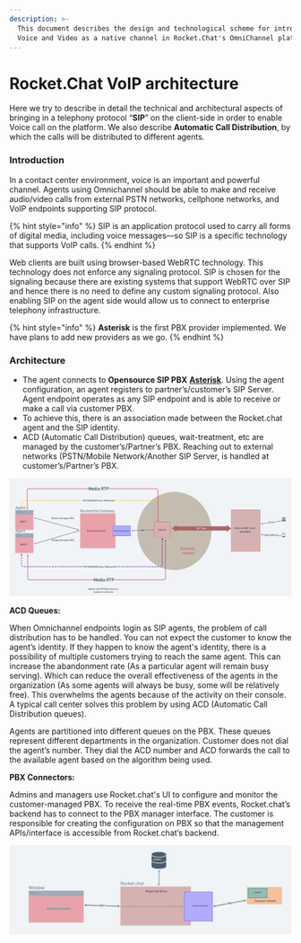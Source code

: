 ```yaml
---
description: >-
  This document describes the design and technological scheme for introducing
  Voice and Video as a native channel in Rocket.Chat's OmniChannel platform.
---
```


# Rocket.Chat VoIP architecture

Here we try to describe in detail the technical and architectural aspects of bringing in a telephony protocol “**SIP**” on the client-side in order to enable Voice call on the platform. We also describe **Automatic Call Distribution**, by which the calls will be distributed to different agents.

### Introduction

In a contact center environment, voice is an important and powerful channel. Agents using Omnichannel should be able to make and receive audio/video calls from external PSTN networks, cellphone networks, and VoIP endpoints supporting SIP protocol.

{% hint style="info" %}
SIP is an application protocol used to carry all forms of digital media, including voice messages—so SIP is a specific technology that supports VoIP calls.
{% endhint %}

Web clients are built using browser-based WebRTC technology. This technology does not enforce any signaling protocol. SIP is chosen for the signaling because there are existing systems that support WebRTC over SIP and hence there is no need to define any custom signaling protocol. Also enabling SIP on the agent side would allow us to connect to enterprise telephony infrastructure.

{% hint style="info" %}
**Asterisk** is the first PBX provider implemented. We have plans to add new providers as we go.
{% endhint %}

### Architecture

* The agent connects to **Opensource SIP PBX** [**Asterisk**](https://www.asterisk.org). Using the agent configuration, an agent registers to partner’s/customer’s SIP Server. Agent endpoint operates as any SIP endpoint and is able to receive or make a call via customer PBX.
* To achieve this, there is an association made between the Rocket.chat agent and the SIP identity.
* ACD (Automatic Call Distribution) queues, wait-treatment, etc are managed by the customer’s/Partner’s PBX. Reaching out to external networks (PSTN/Mobile Network/Another SIP Server, is handled at customer’s/Partner’s PBX.

![VoIP Architecture](<../../../.gitbook/assets/image (656) (1).png>)

**ACD Queues:**

When Omnichannel endpoints login as SIP agents, the problem of call distribution has to be handled. You can not expect the customer to know the agent’s identity. If they happen to know the agent's identity, there is a possibility of multiple customers trying to reach the same agent. This can increase the abandonment rate (As a particular agent will remain busy serving). Which can reduce the overall effectiveness of the agents in the organization (As some agents will always be busy, some will be relatively free). This overwhelms the agents because of the activity on their console. A typical call center solves this problem by using ACD (Automatic Call Distribution queues).

Agents are partitioned into different queues on the PBX. These queues represent different departments in the organization. Customer does not dial the agent’s number. They dial the ACD number and ACD forwards the call to the available agent based on the algorithm being used.

**PBX Connectors:**

Admins and managers use Rocket.chat's UI to configure and monitor the customer-managed PBX. To receive the real-time PBX events, Rocket.chat’s backend has to connect to the PBX manager interface. The customer is responsible for creating the configuration on PBX so that the management APIs/interface is accessible from Rocket.chat’s backend.

![Connector Architecture](<../../../.gitbook/assets/image (679) (1) (1) (1).png>)
